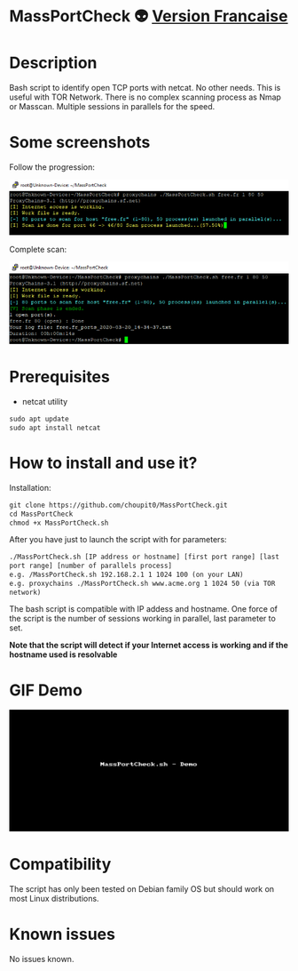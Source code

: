 # MassPortCheck :alien: [Version Francaise](https://github.com/choupit0/MassPortCheck/blob/master/README-FR.md)
# Description
Bash script to identify open TCP ports with netcat. No other needs. This is useful with TOR Network. There is no complex scanning process as Nmap or Masscan.
Multiple sessions in parallels for the speed. 

# Some screenshots
Follow the progression:

![Example Progression](screenshots/Progression.PNG)

Complete scan:

![Example Ended](screenshots/MassPortCheck.PNG)

# Prerequisites
- netcat utility
```
sudo apt update
sudo apt install netcat
```

# How to install and use it?
Installation:
```
git clone https://github.com/choupit0/MassPortCheck.git
cd MassPortCheck
chmod +x MassPortCheck.sh
```
After you have just to launch the script with for parameters:
```
./MassPortCheck.sh [IP address or hostname] [first port range] [last port range] [number of parallels process]
e.g. /MassPortCheck.sh 192.168.2.1 1 1024 100 (on your LAN)
e.g. proxychains ./MassPortCheck.sh www.acme.org 1 1024 50 (via TOR network)
```
The bash script is compatible with IP addess and hostname. One force of the script is the number of sessions working in parallel, last parameter to set.

**Note that the script will detect if your Internet access is working and if the hostname used is resolvable**
# GIF Demo
![Example Demo](demo/MassPortCheck_Demo.gif)

# Compatibility
The script has only been tested on Debian family OS but should work on most Linux distributions.

# Known issues
No issues known.
